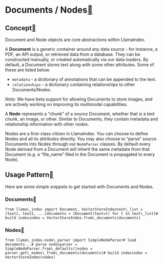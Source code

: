 Documents / Nodes[](#documents-nodes "Permalink to this heading")
==================================================================

Concept[](#concept "Permalink to this heading")
------------------------------------------------

Document and Node objects are core abstractions within LlamaIndex.

A **Document** is a generic container around any data source - for instance, a PDF, an API output, or retrieved data from a database. They can be constructed manually, or created automatically via our data loaders. By default, a Document stores text along with some other attributes. Some of these are listed below.

* `metadata` - a dictionary of annotations that can be appended to the text.
* `relationships` - a dictionary containing relationships to other Documents/Nodes.

*Note*: We have beta support for allowing Documents to store images, and are actively working on improving its multimodal capabilities.

A **Node** represents a “chunk” of a source Document, whether that is a text chunk, an image, or other. Similar to Documents, they contain metadata and relationship information with other nodes.

Nodes are a first-class citizen in LlamaIndex. You can choose to define Nodes and all its attributes directly. You may also choose to “parse” source Documents into Nodes through our `NodeParser` classes. By default every Node derived from a Document will inherit the same metadata from that Document (e.g. a “file\_name” filed in the Document is propagated to every Node).

Usage Pattern[](#usage-pattern "Permalink to this heading")
------------------------------------------------------------

Here are some simple snippets to get started with Documents and Nodes.

### Documents[](#documents "Permalink to this heading")


```
from llama\_index import Document, VectorStoreIndextext\_list = [text1, text2, ...]documents = [Document(text=t) for t in text\_list]# build indexindex = VectorStoreIndex.from\_documents(documents)
```
### Nodes[](#nodes "Permalink to this heading")


```
from llama\_index.node\_parser import SimpleNodeParser# load documents...# parse nodesparser = SimpleNodeParser.from\_defaults()nodes = parser.get\_nodes\_from\_documents(documents)# build indexindex = VectorStoreIndex(nodes)
```
